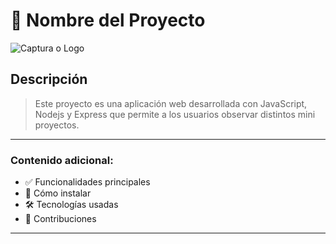 # 📌 Nombre del Proyecto

![Captura o Logo]()

## Descripción

> Este proyecto es una aplicación web desarrollada con JavaScript, Nodejs y Express que permite a los usuarios observar distintos mini proyectos.

---

### Contenido adicional:

- ✅ Funcionalidades principales
- 🚀 Cómo instalar
- 🛠️ Tecnologías usadas
- 🤝 Contribuciones

---

